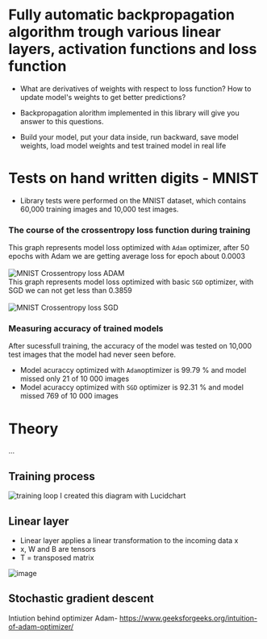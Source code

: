 # Fully automatic backpropagation algorithm trough various linear layers, activation functions and loss function

   - What are derivatives of weights with respect to loss function? How to update model's weights to get better predictions?<br/>

   - Backpropagation alorithm implemented in this library will give you answer to this questions. <br/>

   - Build your model, put your data inside, run backward, save model weights, load model weights and test trained model in real life<br/>
# Tests on hand written digits - MNIST
   - Library tests were performed on the MNIST dataset, which contains 60,000 training images and 10,000 test images.

### The course of the crossentropy loss function during training
This graph represents model loss optimized with `Adam` optimizer, after 50 epochs with Adam we are getting average loss for epoch about 0.0003<br/>
<br/>
![MNIST Crossentropy loss ADAM](https://user-images.githubusercontent.com/61843287/213419750-538c88e2-0ba9-4f74-9bbb-8b709b22a03a.jpg)<br/>
This graph represents model loss optimized with basic `SGD` optimizer, with SGD we can not get less than 0.3859<br/>
<br/>
![MNIST Crossentropy loss SGD](https://user-images.githubusercontent.com/61843287/213420893-b8baa676-530a-4411-b1fe-3b234f162585.jpg)<br/>


### Measuring accuracy of trained models

After sucessfull training, the accuracy of the model was tested on 10,000 test images that the model had never seen before.
   - Model acuraccy optimized with `Adam`optimizer is 99.79 % and model missed only 21 of 10 000 images
   - Model acuraccy optimized with `SGD` optimizer is 92.31 % and model missed 769 of 10 000 images



# Theory
...
## Training process

![training loop](https://user-images.githubusercontent.com/61843287/213724773-14531b68-46d0-4d46-b841-e0c352e3ce50.JPG)
I created this diagram with Lucidchart


## Linear layer
   - Linear layer applies a linear transformation to the incoming data x
   - x, W and B are tensors 
   - T = transposed matrix


![image](https://user-images.githubusercontent.com/61843287/213730494-7d6dbb1b-74d9-49b6-91e6-47cd0d224de0.png)

## Stochastic gradient descent
Intiution behind optimizer Adam- https://www.geeksforgeeks.org/intuition-of-adam-optimizer/
